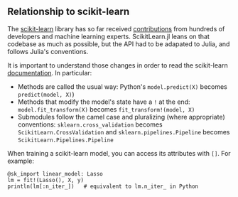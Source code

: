 Relationship to scikit-learn
------

The [scikit-learn](http://scikit-learn.org/stable/about.html) library has so far received [contributions](https://github.com/scikit-learn/scikit-learn/graphs/contributors) from hundreds of developers and machine learning experts. ScikitLearn.jl leans on that codebase as much as possible, but the API had to be adapated to Julia, and follows Julia's conventions.

It is important to understand those changes in order to read the scikit-learn [documentation](http://scikit-learn.org/stable/documentation.html). In particular:

- Methods are called the usual way: Python's `model.predict(X)` becomes
  `predict(model, X)`)
- Methods that modify the model's state have a `!` at the end:
  `model.fit_transform(X)` becomes `fit_transform!(model, X)`
- Submodules follow the camel case and pluralizing (where appropriate)
  conventions: `sklearn.cross_validation` becomes `ScikitLearn.CrossValidation`
  and `sklearn.pipelines.Pipeline` becomes `ScikitLearn.Pipelines.Pipeline`

When training a scikit-learn model, you can access its attributes with `[]`. For
example:

```
@sk_import linear_model: Lasso
lm = fit!(Lasso(), X, y)
println(lm[:n_iter_])   # equivalent to lm.n_iter_ in Python
```